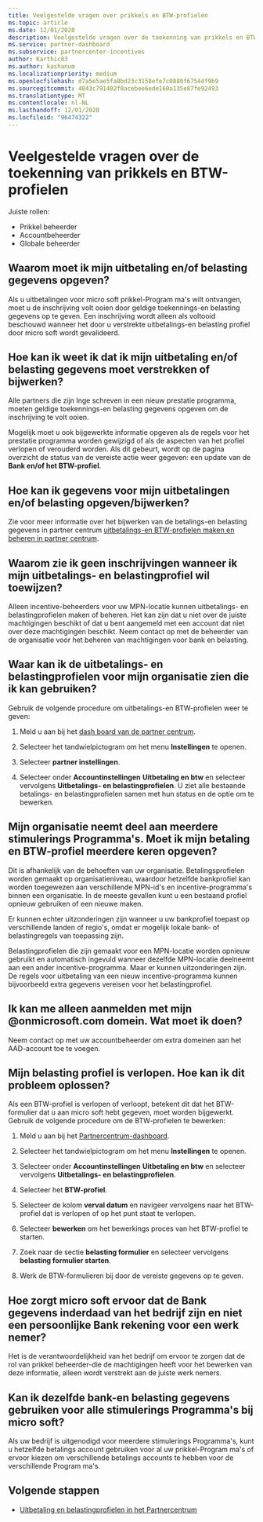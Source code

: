 ```yaml
---
title: Veelgestelde vragen over prikkels en BTW-profielen
ms.topic: article
ms.date: 12/01/2020
description: Veelgestelde vragen over de toekenning van prikkels en BTW-profielen. Vragen bevatten waarom u uw uitbetalings-en BTW-profielen niet kunt zien en wat u ermee kunt doen.
ms.service: partner-dashboard
ms.subservice: partnercenter-incentives
author: Karthic83
ms.author: kashanum
ms.localizationpriority: medium
ms.openlocfilehash: d7a5e5ae5fa8bd23c3158efe7c0880f67544f9b9
ms.sourcegitcommit: 4043c791402f0acebee6ede160a135e87fe92493
ms.translationtype: MT
ms.contentlocale: nl-NL
ms.lasthandoff: 12/01/2020
ms.locfileid: "96474322"
---
```

# <a name="frequently-asked-questions-regarding-incentives-payout-and-tax-profiles"></a>Veelgestelde vragen over de toekenning van prikkels en BTW-profielen

Juiste rollen:

- Prikkel beheerder
- Accountbeheerder
- Globale beheerder

## <a name="why-do-i-need-to-provide-my-payout-andor-tax-details"></a>Waarom moet ik mijn uitbetaling en/of belasting gegevens opgeven?

Als u uitbetalingen voor micro soft prikkel-Program ma's wilt ontvangen, moet u de inschrijving volt ooien door geldige toekennings-en belasting gegevens op te geven. Een inschrijving wordt alleen als voltooid beschouwd wanneer het door u verstrekte uitbetalings-en belasting profiel door micro soft wordt gevalideerd.

## <a name="how-do-i-know-that-i-need-to-provideupdate-my-payout-andor-tax-details"></a>Hoe kan ik weet ik dat ik mijn uitbetaling en/of belasting gegevens moet verstrekken of bijwerken?

Alle partners die zijn Inge schreven in een nieuw prestatie programma, moeten geldige toekennings-en belasting gegevens opgeven om de inschrijving te volt ooien.

Mogelijk moet u ook bijgewerkte informatie opgeven als de regels voor het prestatie programma worden gewijzigd of als de aspecten van het profiel verlopen of verouderd worden. Als dit gebeurt, wordt op de pagina overzicht de status van de vereiste actie weer gegeven: een update van de **Bank en/of het BTW-profiel**.

## <a name="how-do-i-provide-update-my-payout-and-or-tax-details"></a>Hoe kan ik gegevens voor mijn uitbetalingen en/of belasting opgeven/bijwerken?

Zie voor meer informatie over het bijwerken van de betalings-en belasting gegevens in partner centrum [uitbetalings-en BTW-profielen maken en beheren in partner centrum](./incentives-create-and-manage-your-payout-and-tax-profiles.md).

## <a name="why-dont-i-see-my-enrollments-when-i-go-to-assign-my-payout-and-tax-profile"></a>Waarom zie ik geen inschrijvingen wanneer ik mijn uitbetalings- en belastingprofiel wil toewijzen?

Alleen incentive-beheerders voor uw MPN-locatie kunnen uitbetalings- en belastingprofielen maken of beheren. Het kan zijn dat u niet over de juiste machtigingen beschikt of dat u bent aangemeld met een account dat niet over deze machtigingen beschikt. Neem contact op met de beheerder van de organisatie voor het beheren van machtigingen voor bank en belasting.

## <a name="where-can-i-see-the-payout-and-tax-profiles-for-my-organization-that-i-can-use"></a>Waar kan ik de uitbetalings- en belastingprofielen voor mijn organisatie zien die ik kan gebruiken?

Gebruik de volgende procedure om uitbetalings-en BTW-profielen weer te geven:

1. Meld u aan bij het [dash board van de partner centrum](https://partner.microsoft.com/dashboard).

2. Selecteer het tandwielpictogram om het menu **Instellingen** te openen.

3. Selecteer **partner instellingen**.

4. Selecteer onder **Accountinstellingen** **Uitbetaling en btw** en selecteer vervolgens **Uitbetalings- en belastingprofielen**. U ziet alle bestaande betalings- en belastingprofielen samen met hun status en de optie om te bewerken.

## <a name="my-organization-is-participating-in-multiple-incentive-programs-do-i-need-to-provide-my-payment-and-tax-profile-multiple-times"></a>Mijn organisatie neemt deel aan meerdere stimulerings Programma's. Moet ik mijn betaling en BTW-profiel meerdere keren opgeven?

Dit is afhankelijk van de behoeften van uw organisatie. Betalingsprofielen worden gemaakt op organisatieniveau, waardoor hetzelfde bankprofiel kan worden toegewezen aan verschillende MPN-id's en incentive-programma's binnen een organisatie. In de meeste gevallen kunt u een bestaand profiel opnieuw gebruiken of een nieuwe maken.

Er kunnen echter uitzonderingen zijn wanneer u uw bankprofiel toepast op verschillende landen of regio's, omdat er mogelijk lokale bank- of belastingregels van toepassing zijn.

Belastingprofielen die zijn gemaakt voor een MPN-locatie worden opnieuw gebruikt en automatisch ingevuld wanneer dezelfde MPN-locatie deelneemt aan een ander incentive-programma. Maar er kunnen uitzonderingen zijn. De regels voor uitbetaling van een nieuw incentive-programma kunnen bijvoorbeeld extra gegevens vereisen voor het belastingprofiel.  

## <a name="im-only-able-to-sign-in-with-my-onmicrosoftcom-domain-what-should-i-do"></a>Ik kan me alleen aanmelden met mijn @onmicrosoft.com domein. Wat moet ik doen?

Neem contact op met uw accountbeheerder om extra domeinen aan het AAD-account toe te voegen.

## <a name="my-tax-profile-has-expired-how-do-i-fix-this"></a>Mijn belasting profiel is verlopen. Hoe kan ik dit probleem oplossen?

Als een BTW-profiel is verlopen of verloopt, betekent dit dat het BTW-formulier dat u aan micro soft hebt gegeven, moet worden bijgewerkt. Gebruik de volgende procedure om de BTW-profielen te bewerken:

1. Meld u aan bij het [Partnercentrum-dashboard](https://partner.microsoft.com/dashboard/).

2. Selecteer het tandwielpictogram om het menu **Instellingen** te openen.

3. Selecteer onder **Accountinstellingen** **Uitbetaling en btw** en selecteer vervolgens **Uitbetalings- en belastingprofielen**.

4. Selecteer het **BTW-profiel**.

5. Selecteer de kolom **verval datum** en navigeer vervolgens naar het BTW-profiel dat is verlopen of op het punt staat te verlopen.

6. Selecteer **bewerken** om het bewerkings proces van het BTW-profiel te starten.

7. Zoek naar de sectie **belasting formulier** en selecteer vervolgens **belasting formulier starten**.

8. Werk de BTW-formulieren bij door de vereiste gegevens op te geven.

## <a name="how-does-microsoft-ensure-that-the-bank-information-is-indeed-that-of-the-company-and-not-a-personal-bank-account-for-an-employee"></a>Hoe zorgt micro soft ervoor dat de Bank gegevens inderdaad van het bedrijf zijn en niet een persoonlijke Bank rekening voor een werk nemer?

Het is de verantwoordelijkheid van het bedrijf om ervoor te zorgen dat de rol van prikkel beheerder-die de machtigingen heeft voor het bewerken van deze informatie, alleen wordt verstrekt aan de juiste werk nemers.

## <a name="can-i-use-the-same-bank-and-tax-details-for-all-incentive-programs-at-microsoft"></a>Kan ik dezelfde bank-en belasting gegevens gebruiken voor alle stimulerings Programma's bij micro soft?

Als uw bedrijf is uitgenodigd voor meerdere stimulerings Programma's, kunt u hetzelfde betalings account gebruiken voor al uw prikkel-Program ma's of ervoor kiezen om verschillende betalings accounts te hebben voor de verschillende Program ma's.

## <a name="next-steps"></a>Volgende stappen

- [Uitbetaling en belastingprofielen in het Partnercentrum](incentives-create-and-manage-your-payout-and-tax-profiles.md)